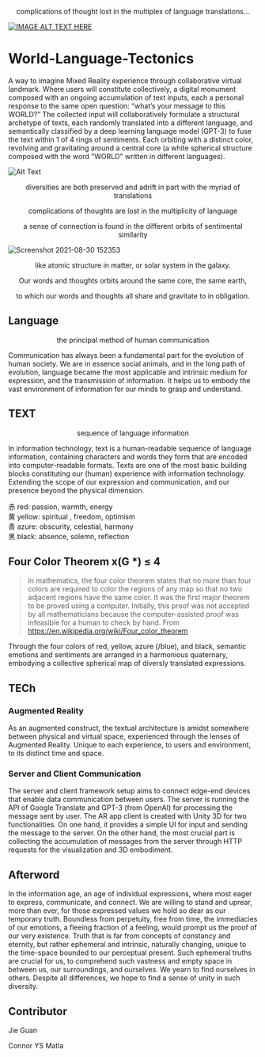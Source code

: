 <p align="center">complications of thought lost in the multiplex of language translations…</p>

[![IMAGE ALT TEXT HERE](Media/Images/Picture3.gif)](https://www.youtube.com/watch?v=IVN97IQRYgs)

# World-Language-Tectonics

A way to imagine Mixed Reality experience through collaborative virtual landmark. Where users will constitute collectively, a digital monument composed with an ongoing accumulation of text inputs, each a personal response to the same open question: “what’s your message to this WORLD?” The collected input will collaboratively formulate a structural archetype of texts, each randomly translated into a different language, and semantically classified by a deep learning language model (GPT-3) to fuse the text within 1 of 4 rings of sentiments. Each orbiting with a distinct color, revolving and gravitating around a central core (a white spherical structure composed with the word "WORLD" written in different languages). 

![Alt Text](https://github.com/jieguann/World-Language-Tectonics/blob/main/Media/Images/Picture2.png)

<p align="center">diversities are both preserved and adrift in part with the myriad of translations</p>
<p align="center">complications of thoughts are lost in the multiplicity of language</p>
<p align="center">a sense of connection is found in the different orbits of sentimental similarity</p>

![Screenshot 2021-08-30 152353](https://user-images.githubusercontent.com/60665347/136729099-e33d4218-1cbe-4692-aae6-eb3159636802.png)

<p align="center">like atomic structure in matter, or solar system in the galaxy.</p>
<p align="center">Our words and thoughts orbits around the same core, the same earth, </p>
<p align="center">to which our words and thoughts all share and gravitate to in obligation. </p>

## Language

<p align="center">the principal method of human communication</p>

Communication has always been a fundamental part for the evolution of human society. We are in essence social animals, and in the long path of evolution, language became the most applicable and intrinsic medium for expression, and the transmission of information. It helps us to embody the vast environment of information for our minds to grasp and understand. 

## TEXT
<p align="center">sequence of language information </p>
In information technology, text is a human-readable sequence of language information, containing characters and words they form that are encoded into computer-readable formats. Texts are one of the most basic building blocks constituting our (human) experience with information technology. Extending the scope of our expression and communication, and our presence beyond the physical dimension.

赤						 red:           passion, warmth, energy\
黄					   yellow:    spiritual , freedom, optimism \
青						 azure:   obscurity, celestial, harmony\
黑						 black: 	   absence, solemn, reflection


## Four Color Theorem				      x(G *)  ≤   4
>In mathematics, the four color theorem states that no more than four colors are required to color the regions of any map so that no two adjacent regions have the same color.
It was the first major theorem to be proved using a computer. Initially, this proof was not accepted by all mathematicians because the computer-assisted proof was infeasible for a human to check by hand.                    From https://en.wikipedia.org/wiki/Four_color_theorem

Through the four colors of red, yellow, azure (/blue), and black, semantic emotions and sentiments are arranged in a harmonious quaternary, embodying a collective spherical map of diversly translated expressions.

## TECh

### Augmented Reality
As an augmented construct, the textual architecture is amidst somewhere between physical and virtual space, experienced through the lenses of Augmented Reality. Unique to each experience, to users and environment, to its distinct time and space.

### Server and Client Communication
The server and client framework setup aims to connect edge-end devices that enable data communication between users. The server is running the API of Google Translate and GPT-3 (from OpenAI) for processing the message sent by user. The AR app client is created with Unity 3D for two functionalities. On one hand, it provides a simple UI for input and sending the message to the server. On the other hand, the most crucial part is collecting the accumulation of messages from the server through HTTP requests for the visualization and 3D embodiment.


## Afterword
In the information age, an age of individual expressions, where most eager to express, communicate, and connect. We are willing to stand and uprear, more than ever, for those expressed values we hold so dear as our temporary truth.
 Boundless from perpetuity, free from time, the immediacies of our emotions, a fleeing fraction of a feeling, would prompt us the proof of our very existence. Truth that is far from concepts of constancy and eternity, but rather ephemeral and intrinsic, naturally changing, unique to the time-space bounded to our perceptual present. 
Such ephemeral truths are crucial for us, to comprehend such vastness 
and empty space in between us, our surroundings, and ourselves.
We yearn to find ourselves in others. 
Despite all differences, we hope to find a sense of unity in such diversity. 


## Contributor
Jie Guan

Connor YS Matla
